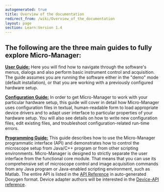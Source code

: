 ```yaml
---
autogenerated: true
title: Overview of the documentation
redirect_from: /wiki/Overview_of_the_documentation
layout: page
section: Learn:Version 1.4
---
```


## The following are the three main guides to fully explore Micro-Manager:


 **[User Guide:](Micro-Manager_User's_Guide "wikilink")**
Here you will find how to navigate through the software's menus, dialogs
and also perform basic instrument control and acquisition. The guide
assumes you are running the software either in the "demo" mode (default
installation), or that you are working with a previously configured
hardware setup.

**[Configuration Guide:](Micro-Manager_Configuration_Guide "wikilink")**
In order to get Micro-Manager to work with your particular hardware
setup, this guide will cover in detail how Micro-Manager uses
configuration files in textual, human-readable form to load appropriate
device drivers and to adapt user interface to particular properties of
your hardware setup. You will also see details on how to write new
configuration files, edit existing files, and troubleshoot
configuration-related run-time errors.

**[Programming Guide:](Micro-Manager_Programming_Guide "wikilink")**
This guide describes how to use the Micro-Manager programmatic interface
(API) and demonstrates how to control the microscope setup from Java/C++
program or from other scripting environments. Micro-Manager is designed
to strictly separate the user interface from the functional core module.
That means that you can use its comprehensive set of microscope control
and image acquisition commands from any Java program or Java-enabled
scripting environment, such as Matlab. The entire API is listed in the
[API
Reference](https://valelab.ucsf.edu/~MM/doc/mmcorej/mmcorej/CMMCore.html)
in auto-generated Doxygen format. Device adapter authors will be
interested in the [Device-API
reference](https://valelab.ucsf.edu/~MM/doc/MMDevice/html/class_m_m_1_1_device.html).

